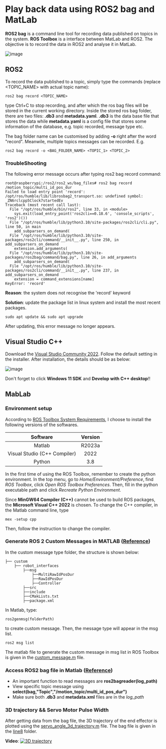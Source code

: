 # Play back data using ROS2 bag and MatLab

**ROS2 bag** is a command line tool for recording data published on topics in the system. **ROS Toolbox** is a interface between MatLab and ROS2. The objective is to record the data in ROS2 and analyse it in MatLab.

![image](https://github.com/guyuxuan9/UROP_robotic_arm/assets/58468284/601c1ecb-228e-452c-9677-684efd5466d8)

## ROS2

To record the data published to a topic, simply type the commands (replace <TOPIC_NAME> with actual topic name):

```
ros2 bag record <TOPIC_NAME>
```

type Ctrl+C to stop recording, and after which the ros bag files will be stored in the current working directory. Inside the stored ros bag folder, there are two files: **.db3** and **metadata.yaml**. **.db3** is the data base file that stores the data while **metadata.yaml** is a config file that stores some information of the database, e.g. topic recorded, message type etc.

The bag folder name can be customised by adding **-o** right after the word "record". Meanwile, multiple topics messages can be recorded. E.g.

```
ros2 bag record -o <BAG_FOLDER_NAME> <TOPIC_1> <TOPIC_2>
```

### TroubleShooting
The following error message occurs after typing ros2 bag record command:

```
root@raspberrypi:/ros2/ros2_ws/bag_files# ros2 bag record /motion_topic/multi_id_pos_dur
Failed to load entry point 'record': /opt/ros/humble/lib/librosbag2_transport.so: undefined symbol: _ZN6rclcpp5Clock7startedEv
Traceback (most recent call last):
  File "/opt/ros/humble/bin/ros2", line 33, in <module>
    sys.exit(load_entry_point('ros2cli==0.18.6', 'console_scripts', 'ros2')())
  File "/opt/ros/humble/lib/python3.10/site-packages/ros2cli/cli.py", line 50, in main
    add_subparsers_on_demand(
  File "/opt/ros/humble/lib/python3.10/site-packages/ros2cli/command/__init__.py", line 250, in add_subparsers_on_demand
    extension.add_arguments(
  File "/opt/ros/humble/lib/python3.10/site-packages/ros2bag/command/bag.py", line 26, in add_arguments
    add_subparsers_on_demand(
  File "/opt/ros/humble/lib/python3.10/site-packages/ros2cli/command/__init__.py", line 237, in add_subparsers_on_demand
    extension = command_extensions[name]
KeyError: 'record'
```
**Reason**: the system does not recognise the 'record' keyword

**Solution**: update the package list in linux system and install the most recent packages.
```
sudo apt update && sudo apt upgrade
```
After updating, this error message no longer appears.

## Visual Studio C++
Download the [Visual Studio Community 2022](https://visualstudio.microsoft.com/zh-hant/vs/community/). Follow the default setting in the installer. After installation, the details should be as below:

![image](https://github.com/guyuxuan9/UROP_robotic_arm/assets/58468284/7810a771-1899-4efc-b943-85108a974024)

Don't forget to click **Windows 11 SDK** and **Develop with C++ desktop**!!

## MabLab
### Environment setup
According to [ROS Toolbox System Requirements](https://au.mathworks.com/help/ros/gs/ros-system-requirements.html), I choose to install the following versions of the softwares.

|          Software            | Version |
|:----------------------------:|:-------:|
| Matlab                       | R2023a  |
| Visual Studio (C++ Compiler) | 2022    |
| Python                       | 3.8     |


In the first time of using the ROS Toolbox, remember to create the python environment. In the top menu, go to *Home/Environment/Preference*, find *ROS Toolbox*, click *Open ROS Toolbox Preferences*. Then, fill in the python executable path and click *Recreate Python Environment*. 

Since **MinGW64 Compiler (C++)** cannot be used to build ROS packages, the **Microsoft Visual C++ 2022** is chosen. To change the C++ compiler, in the Matlab command line, type 
```
mex -setup cpp
```
Then, follow the instruction to change the compiler.

### Generate ROS 2 Custom Messages in MATLAB ([Reference](https://au.mathworks.com/help/ros/ug/_mw_6d3d1e8b-6b64-4d0b-95cf-ef6d7a2d3abf.html))
In the custom message type folder, the structure is shown below:
```
├── custom
    ├── robot_interfaces
        ├──msg
            ├──MultiRawIdPosDur
            ├──RawIdPosDur
            ├──Controller
        ├──src
        ├──include
        ├──CMakLists.txt
        ├──package.xml
```

In Matlab, type:
```
ros2genmsg(folderPath)
```
to create custom message. Then, the message type will appear in the msg list.
```
ros2 msg list
```
The matlab file to generate the custom message in msg list in ROS Toolbox is given in the [custom_message.m](https://github.com/guyuxuan9/UROP_robotic_arm/blob/main/MatLab/custom_message.m) file.

### Access ROS2 bag file in Matlab ([Reference](https://au.mathworks.com/help/ros/ref/ros2bagreader.html))
- An important function to read messages are **ros2bagreader(log_path)**
- View specific topic message using **select(bag,"Topic","/motion_topic/multi_id_pos_dur")**
- Make sure both **.db3** and **metadata.xml** files are in the *log_path*

### 3D trajectory && Servo Motor Pulse Width
After getting data from the bag file, the 3D trajectory of the end effector is plotted using the [servo_angle_3d_trajectory.m](https://github.com/guyuxuan9/UROP_robotic_arm/blob/main/MatLab/servo_angle_3d_trajectory.m) file. The bag file is given in the [line8](https://github.com/guyuxuan9/UROP_robotic_arm/blob/main/MatLab/line8/) folder.

**Video**:
[![3D trajectory](https://user-images.githubusercontent.com/58468284/261761208-99dd782a-9e93-4c0a-a439-3c4fb1fe67ae.png)](https://youtu.be/4hUnGtIj8IU)



